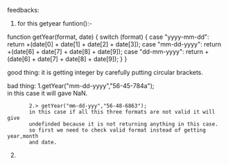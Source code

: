 feedbacks:

1. for this getyear funtion():-

function getYear(format, date) {
  switch (format) {
    case "yyyy-mm-dd":
      return +(date[0] + date[1] + date[2] + date[3]);
    case "mm-dd-yyyy":
      return +(date[6] + date[7] + date[8] + date[9]);
    case "dd-mm-yyyy":
      return +(date[6] + date[7] + date[8] + date[9]);
  }
}

good thing: it is getting integer by carefully putting circular brackets.

bad thing: 1.getYear("mm-dd-yyyy","56-45-784a");  
           in this case it will gave NaN.

           2.> getYear("mm-dd-yyy","56-48-6863");
           in this case if all this three formats are not valid it will give 
           undefinded because it is not returning anything in this case.
           so first we need to check valid format instead of getting year,month 
           and date.

2.


